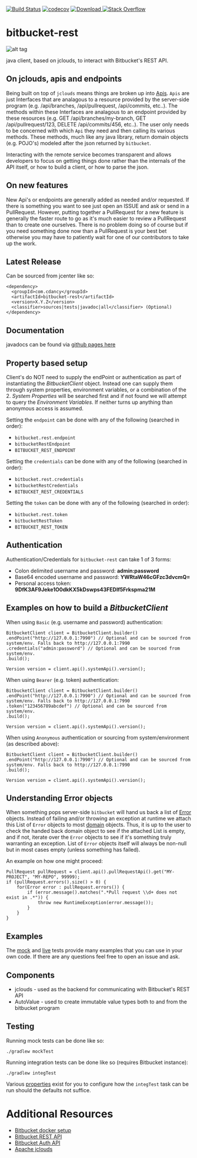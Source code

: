 
[![Build Status](https://travis-ci.org/cdancy/bitbucket-rest.svg?branch=master)](https://travis-ci.org/cdancy/bitbucket-rest)
[![codecov](https://codecov.io/gh/cdancy/bitbucket-rest/branch/master/graph/badge.svg)](https://codecov.io/gh/cdancy/bitbucket-rest)
[![Download](https://api.bintray.com/packages/cdancy/java-libraries/bitbucket-rest/images/download.svg) ](https://bintray.com/cdancy/java-libraries/bitbucket-rest/_latestVersion)
[![Stack Overflow](https://img.shields.io/badge/stack%20overflow-bitbucket&#8211;rest-4183C4.svg)](https://stackoverflow.com/questions/tagged/bitbucket+rest)

# bitbucket-rest
![alt tag](https://wac-cdn.atlassian.com/dam/jcr:e2a6f06f-b3d5-4002-aed3-73539c56a2eb/bitbucket_rgb_blue.png?cdnVersion=cm)

java client, based on jclouds, to interact with Bitbucket's REST API. 


## On jclouds, apis and endpoints
Being built on top of `jclouds` means things are broken up into [Apis](https://github.com/cdancy/bitbucket-rest/tree/master/src/main/java/com/cdancy/bitbucket/rest/features). 
`Apis` are just Interfaces that are analagous to a resource provided by the server-side program (e.g. /api/branches, /api/pullrequest, /api/commits, etc..). 
The methods within these Interfaces are analagous to an endpoint provided by these resources (e.g. GET /api/branches/my-branch, GET /api/pullrequest/123, DELETE /api/commits/456, etc..). 
The user only needs to be concerned with which `Api` they need and then calling its various methods. These methods, much like any java library, return domain objects 
(e.g. POJO's) modeled after the json returned by `bitbucket`. 

Interacting with the remote service becomes transparent and allows developers to focus on getting
things done rather than the internals of the API itself, or how to build a client, or how to parse the json. 

## On new features

New Api's or endpoints are generally added as needed and/or requested. If there is something you want
to see just open an ISSUE and ask or send in a PullRequest. However, putting together a PullRequest
for a new feature is generally the faster route to go as it's much easier to review a PullRequest
than to create one ourselves. There is no problem doing so of course but if you need something done
now than a PullRequest is your best bet otherwise you may have to patiently wait for one of our
contributors to take up the work.

## Latest Release

Can be sourced from jcenter like so:

    <dependency>
      <groupId>com.cdancy</groupId>
      <artifactId>bitbucket-rest</artifactId>
      <version>X.Y.Z</version>
      <classifier>sources|tests|javadoc|all</classifier> (Optional)
    </dependency>
	
## Documentation

javadocs can be found via [github pages here](http://cdancy.github.io/bitbucket-rest/docs/javadoc/)

## Property based setup

Client's do NOT need to supply the endPoint or authentication as part of instantiating the
_BitbucketClient_ object. Instead one can supply them through system properties, environment
variables, or a combination of the 2. _System Properties_ will be searched first and if not
found we will attempt to query the _Environment Variables_. If neither turns up anything
than anonymous access is assumed.

Setting the `endpoint` can be done with any of the following (searched in order):

- `bitbucket.rest.endpoint`
- `bitbucketRestEndpoint`
- `BITBUCKET_REST_ENDPOINT`

Setting the `credentials` can be done with any of the following (searched in order):

- `bitbucket.rest.credentials`
- `bitbucketRestCredentials`
- `BITBUCKET_REST_CREDENTIALS`

Setting the `token` can be done with any of the following (searched in order):

- `bitbucket.rest.token`
- `bitbucketRestToken`
- `BITBUCKET_REST_TOKEN`

## Authentication

Authentication/Credentials for `bitbucket-rest` can take 1 of 3 forms:

- Colon delimited username and password: __admin:password__
- Base64 encoded username and password: __YWRtaW46cGFzc3dvcmQ=__
- Personal access token: __9DfK3AF9Jeke1O0dkKX5kDswps43FEDlf5Frkspma21M__

## Examples on how to build a _BitbucketClient_

When using `Basic` (e.g. username and password) authentication:

    BitbucketClient client = BitbucketClient.builder()
    .endPoint("http://127.0.0.1:7990") // Optional and can be sourced from system/env. Falls back to http://127.0.0.1:7990
    .credentials("admin:password") // Optional and can be sourced from system/env.
    .build();

    Version version = client.api().systemApi().version();

When using `Bearer` (e.g. token) authentication:

    BitbucketClient client = BitbucketClient.builder()
    .endPoint("http://127.0.0.1:7990") // Optional and can be sourced from system/env. Falls back to http://127.0.0.1:7990
    .token("123456789abcdef") // Optional and can be sourced from system/env.
    .build();

    Version version = client.api().systemApi().version();

When using `Anonymous` authentication or sourcing from system/environment (as described above):

    BitbucketClient client = BitbucketClient.builder()
    .endPoint("http://127.0.0.1:7990") // Optional and can be sourced from system/env. Falls back to http://127.0.0.1:7990
    .build();

    Version version = client.api().systemApi().version();

## Understanding Error objects

When something pops server-side `bitbucket` will hand us back a list of [Error](https://github.com/cdancy/bitbucket-rest/blob/master/src/main/java/com/cdancy/bitbucket/rest/error/Error.java) objects. Instead of failing and/or throwing an exception at runtime we attach this List of `Error` objects 
to most [domain](https://github.com/cdancy/bitbucket-rest/tree/master/src/main/java/com/cdancy/bitbucket/rest/domain) objects. Thus, it is up to the user to check the handed back domain object to see if the attached List is empty, and if not, iterate over the `Error` objects to see if it's something 
truly warranting an exception. List of `Error` objects itself will always be non-null but in most cases empty (unless something has failed).

An example on how one might proceed:

    PullRequest pullRequest = client.api().pullRequestApi().get("MY-PROJECT", "MY-REPO", 99999);
    if (pullRequest.errors().size() > 0) {
        for(Error error : pullRequest.errors()) {
            if (error.message().matches(".*Pull request \\d+ does not exist in .*")) {
                throw new RuntimeException(error.message());
            }
        }
    }


## Examples

The [mock](https://github.com/cdancy/bitbucket-rest/tree/master/src/test/java/com/cdancy/bitbucket/rest/features) and [live](https://github.com/cdancy/bitbucket-rest/tree/master/src/test/java/com/cdancy/bitbucket/rest/features) tests provide many examples
that you can use in your own code. If there are any questions feel free to open an issue and ask.

## Components

- jclouds \- used as the backend for communicating with Bitbucket's REST API
- AutoValue \- used to create immutable value types both to and from the bitbucket program
    
## Testing

Running mock tests can be done like so:

    ./gradlew mockTest
	
Running integration tests can be done like so (requires Bitbucket instance):

    ./gradlew integTest

Various [properties](https://github.com/cdancy/bitbucket-rest/tree/master/gradle.properties) exist for you to configure how the `integTest` task can be run should the defaults not suffice.
	
# Additional Resources

* [Bitbucket docker setup](https://bitbucket.org/atlassian/docker-atlassian-bitbucket-server)
* [Bitbucket REST API](https://developer.atlassian.com/static/rest/bitbucket-server/latest/bitbucket-rest.html)
* [Bitbucket Auth API](https://developer.atlassian.com/bitbucket/server/docs/latest/how-tos/example-basic-authentication.html)
* [Apache jclouds](https://jclouds.apache.org/start/)
